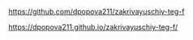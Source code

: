 https://github.com/dpopova211/zakrivayuschiy-teg-f

https://dpopova211.github.io/zakrivayuschiy-teg-f/
